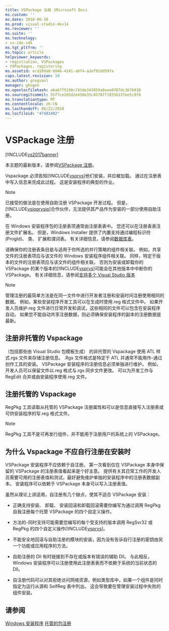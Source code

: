 ```yaml
---
title: VSPackage 注册 |Microsoft Docs
ms.custom: ''
ms.date: 2018-06-30
ms.prod: visual-studio-dev14
ms.reviewer: ''
ms.suite: ''
ms.technology:
- vs-ide-sdk
ms.tgt_pltfrm: ''
ms.topic: article
helpviewer_keywords:
- registration, VSPackages
- VSPackages, registering
ms.assetid: ecd20da8-b04b-4141-a8f4-a2ef91dd597a
caps.latest.revision: 19
ms.author: gregvanl
manager: ghogen
ms.openlocfilehash: a6a67f5198c743de343059a8eee0787dc367b938
ms.sourcegitcommit: 55f7ce2d5d2e458e35c45787f1935b237ee5c9f8
ms.translationtype: MT
ms.contentlocale: zh-CN
ms.lasthandoff: 08/22/2018
ms.locfileid: "47483402"
---
```

# <a name="vspackage-registration"></a>VSPackage 注册
[!INCLUDE[vs2017banner](../../includes/vs2017banner.md)]

本主题的最新版本，请参阅[VSPackage 注册](https://docs.microsoft.com/visualstudio/extensibility/internals/vspackage-registration)。  
  
Vspackage 必须告知[!INCLUDE[vsprvs](../../includes/vsprvs-md.md)]他们安装，并应被加载。 通过在注册表中写入信息来完成此过程。 这是安装程序的典型的作业。  
  
> [!NOTE]
>  已接受的做法是在使用自助注册 VSPackage 开发过程。 但是，[!INCLUDE[vsipprvsip](../../includes/vsipprvsip-md.md)]合作伙伴，无法提供其产品作为安装的一部分使用自助注册。  
  
 在 Windows 安装程序包的注册表项通常由注册表表中。 您还可以在注册表表注册文件扩展名。 但是，Windows Installer 提供了内置支持通过编程标识符 (ProgId)、 类、 扩展和谓词表。 有关详细信息，请参阅[数据库表](http://msdn.microsoft.com/library/aa368259\(VS.85\).aspx)。  
  
 请确保你的注册表条目是与适用于你所选的并行策略的组件相关联。 例如，共享文件的注册表项应与该文件的 Windows 安装程序组件相关联。 同样，特定于版本的文件的注册表项应与该文件的组件相关联。 否则为安装或卸载你的 VSPackage 的某个版本的[!INCLUDE[vsprvs](../../includes/vsprvs-md.md)]可能会在其他版本中中断你的 VSPackage。 有关详细信息，请参阅[支持多个 Visual Studio 版本](../../extensibility/supporting-multiple-versions-of-visual-studio.md)  
  
> [!NOTE]
>  管理注册的最简单方法是在同一文件中进行开发者注册和安装时间注册使用相同的数据。 例如，某些安装程序开发工具可以在生成时使用.reg 格式文件中。 如果开发人员维护.reg 文件进行日常开发和调试，这些相同的文件可以包含在安装程序自动。 如果您不能自动共享注册数据，则必须确保安装程序的副本的注册数据是最新。  
  
## <a name="registering-unmanaged-vspackages"></a>注册非托管的 Vspackage  
 （包括那些由 Visual Studio 包模板生成） 的非托管的 Vspackage 使用 ATL 样式.rgs 文件来存储注册信息。 .Rgs 文件格式是特定于 ATL 并通常不能用作-通过创作工具的安装。 VSPackage 安装程序的注册信息必须单独进行维护。 例如，开发人员可以保留文件以.reg 格式与.rgs 同步文件更改。 可以为开发工作与 RegEdit 合并或由安装程序使用.reg 文件。  
  
## <a name="registering-managed-vspackages"></a>注册托管的 Vspackage  
 RegPkg 工具读取从托管的 VSPackage 注册属性和可以是信息直接写入注册表或可供安装程序的写.reg 格式文件。  
  
> [!NOTE]
>  RegPkg 工具不是可再发行组件，并不能用于注册用户的系统上的 VSPackage。  
  
## <a name="why-vspackages-should-not-self-register-at-install-time"></a>为什么 Vspackage 不应自行注册在安装时  
 VSPackage 安装程序不应依赖于自注册。 第一次看到仅在 VSPackage 本身中保留的 VSPackage 的注册表值看起来是个好主意。 提供有关其日常工作的开发人员需要可用的注册表值和测试，最好避免维护单独的安装程序中的注册表数据副本。 安装程序可以依赖于 VSPackage 本身可以写入注册表值。  
  
 虽然从理论上讲适用，自注册有几个缺点，使其不适合 VSPackage 安装：  
  
-   正确支持安装、 卸载、 安装回滚和卸载回滚需要你编写为通过调用 RegPkg 自我注册每个托管 VSPackage 的四个自定义操作。  
  
-   方法的-同时支持可能需要您编写的每个受支持的版本调用 RegSvr32 或 RegPkg 的四个自定义操作[!INCLUDE[vsprvs](../../includes/vsprvs-md.md)]。  
  
-   不能安全地回滚与自助注册的模块的安装，因为没有告诉自行注册的密钥由另一个功能或应用程序的方法。  
  
-   自助注册的 Dll 有时链接到不存在或版本有错误的辅助 Dll。 与此相反，Windows 安装程序可以注册使用此注册表表而不依赖于系统的当前状态的 Dll。  
  
-   自注册代码可以对其拒绝访问网络资源，例如类型库中，如果一个组件是同时指定为运行从源和 SelfReg 表中列出。 这会导致要在管理安装过程中失败的组件安装。  
  
## <a name="see-also"></a>请参阅  
 [Windows 安装程序](http://msdn.microsoft.com/library/cc185688\(VS.85\).aspx)   
 [托管的包注册](http://msdn.microsoft.com/en-us/f69e0ea3-6a92-4639-8ca9-4c9c210e58a1)

